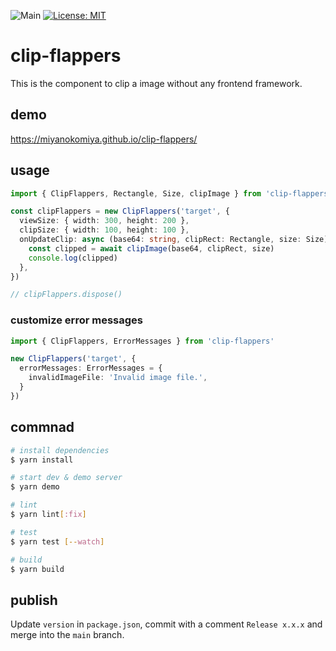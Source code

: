 ![Main](https://github.com/miyanokomiya/clip-flappers/workflows/test/badge.svg)
[![License: MIT](https://img.shields.io/badge/License-MIT-yellow.svg)](https://opensource.org/licenses/MIT)

# clip-flappers
This is the component to clip a image without any frontend framework.

## demo
https://miyanokomiya.github.io/clip-flappers/

## usage
```ts
import { ClipFlappers, Rectangle, Size, clipImage } from 'clip-flappers'

const clipFlappers = new ClipFlappers('target', {
  viewSize: { width: 300, height: 200 },
  clipSize: { width: 100, height: 100 },
  onUpdateClip: async (base64: string, clipRect: Rectangle, size: Size) => {
    const clipped = await clipImage(base64, clipRect, size)
    console.log(clipped)
  },
})

// clipFlappers.dispose()
```

### customize error messages
```ts
import { ClipFlappers, ErrorMessages } from 'clip-flappers'

new ClipFlappers('target', {
  errorMessages: ErrorMessages = {
    invalidImageFile: 'Invalid image file.',
  }
})
```

## commnad

``` bash
# install dependencies
$ yarn install

# start dev & demo server
$ yarn demo

# lint
$ yarn lint[:fix]

# test
$ yarn test [--watch]

# build
$ yarn build
```

## publish
Update `version` in `package.json`, commit with a comment `Release x.x.x` and merge into the `main` branch.
